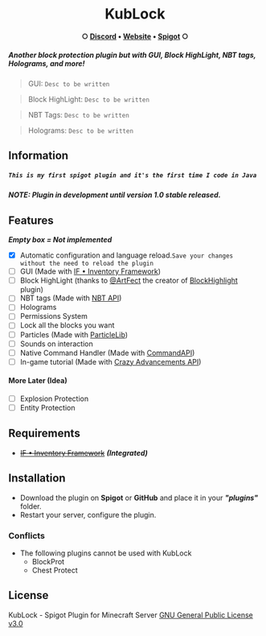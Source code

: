 
<h1 align="center">KubLock</h1><p align="center"><b>○ <a href="https://discord.io/dawbee">Discord</a> • <a href="https://dev.dawbee.fr/kublock">Website</a> • <a href="#">Spigot</a> ○</b>

##### Another block protection plugin but with GUI, Block HighLight, NBT tags, Holograms, and more!
>   GUI: `Desc to be written`

>   Block HighLight: `Desc to be written`

>   NBT Tags: `Desc to be written`

>   Holograms: `Desc to be written`

## Information
##### *`This is my first spigot plugin and it's the first time I code in Java`*

##### NOTE: Plugin in development until version 1.0 stable released.

## Features
***Empty box = Not implemented***

 - [x] Automatic configuration and language reload.`Save your changes without the need to reload the plugin`
 - [ ] GUI (Made with [IF • Inventory Framework](https://www.spigotmc.org/resources/if-inventory-framework.57216/))
 - [ ] Block HighLight (thanks to [@ArtFect](https://www.spigotmc.org/members/286670/) the creator of [BlockHighlight](https://www.spigotmc.org/resources/blockhighlight.91087/) plugin)
 - [ ] NBT tags (Made with [NBT API](https://www.spigotmc.org/resources/nbt-api.7939/))
 - [ ] Holograms
 - [ ] Permissions System
 - [ ] Lock all the blocks you want
 - [ ] Particles (Made with [ParticleLib](https://www.spigotmc.org/resources/%E2%9C%A8-particlelib-%E2%9C%A8-1-8-1-17-%E2%9C%A8-colored-textured-and-more-%E2%9C%A8.89848/))
 - [ ] Sounds on interaction
 - [ ] Native Command Handler (Made with [CommandAPI](https://www.spigotmc.org/resources/api-commandapi-1-16-5-1-17-1.62353/))
 - [ ] In-game tutorial (Made with [Crazy Advancements API](https://www.spigotmc.org/resources/crazy-advancements-api.51741/))

#### More Later (Idea)

 - [ ] Explosion Protection
 - [ ] Entity Protection

## Requirements

- [~~IF • Inventory Framework~~](https://www.spigotmc.org/resources/if-inventory-framework.57216/) ***(Integrated)***


## Installation
- Download the plugin on **Spigot** or **GitHub** and place it in your ***"plugins"*** folder.
- Restart your server, configure the plugin.

### Conflicts
* The following plugins cannot be used with KubLock
    - BlockProt
    - Chest Protect

## License

KubLock - Spigot Plugin for Minecraft Server
[GNU General Public License v3.0](https://github.com/Edrow-6/KubLock/blob/develop/LICENSE.md)
